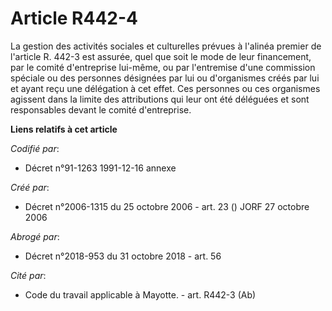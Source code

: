 # Article R442-4

La gestion des activités sociales et culturelles prévues à l'alinéa premier de l'article R. 442-3 est assurée, quel que soit
le mode de leur financement, par le comité d'entreprise lui-même, ou par l'entremise d'une commission spéciale ou des
personnes désignées par lui ou d'organismes créés par lui et ayant reçu une délégation à cet effet. Ces personnes ou ces
organismes agissent dans la limite des attributions qui leur ont été déléguées et sont responsables devant le comité
d'entreprise.

**Liens relatifs à cet article**

_Codifié par_:

  - Décret n°91-1263 1991-12-16 annexe

_Créé par_:

  - Décret n°2006-1315 du 25 octobre 2006 - art. 23 () JORF 27 octobre 2006

_Abrogé par_:

  - Décret n°2018-953 du 31 octobre 2018 - art. 56

_Cité par_:

  - Code du travail applicable à Mayotte. - art. R442-3 (Ab)
